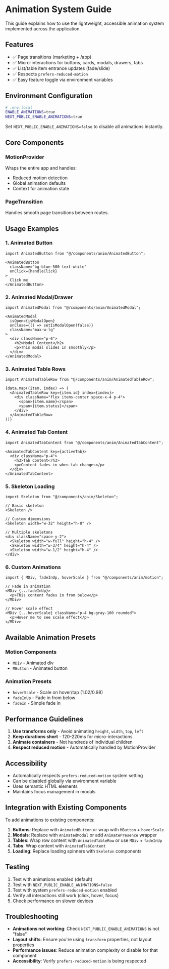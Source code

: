 # Animation System Guide

This guide explains how to use the lightweight, accessible animation system implemented across the application.

## Features

- ✅ Page transitions (marketing + /app)
- ✅ Micro-interactions for buttons, cards, modals, drawers, tabs
- ✅ List/table item entrance updates (fade/slide)
- ✅ Respects `prefers-reduced-motion`
- ✅ Easy feature toggle via environment variables

## Environment Configuration

```bash
# .env.local
ENABLE_ANIMATIONS=true
NEXT_PUBLIC_ENABLE_ANIMATIONS=true
```

Set `NEXT_PUBLIC_ENABLE_ANIMATIONS=false` to disable all animations instantly.

## Core Components

### MotionProvider
Wraps the entire app and handles:
- Reduced motion detection
- Global animation defaults
- Context for animation state

### PageTransition
Handles smooth page transitions between routes.

## Usage Examples

### 1. Animated Button
```tsx
import AnimatedButton from "@/components/anim/AnimatedButton";

<AnimatedButton 
  className="bg-blue-500 text-white"
  onClick={handleClick}
>
  Click me
</AnimatedButton>
```

### 2. Animated Modal/Drawer
```tsx
import AnimatedModal from "@/components/anim/AnimatedModal";

<AnimatedModal 
  isOpen={isModalOpen} 
  onClose={() => setIsModalOpen(false)}
  className="max-w-lg"
>
  <div className="p-6">
    <h2>Modal Content</h2>
    <p>This modal slides in smoothly</p>
  </div>
</AnimatedModal>
```

### 3. Animated Table Rows
```tsx
import AnimatedTableRow from "@/components/anim/AnimatedTableRow";

{data.map((item, index) => (
  <AnimatedTableRow key={item.id} index={index}>
    <div className="flex items-center space-x-4 p-4">
      <span>{item.name}</span>
      <span>{item.status}</span>
    </div>
  </AnimatedTableRow>
))}
```

### 4. Animated Tab Content
```tsx
import AnimatedTabContent from "@/components/anim/AnimatedTabContent";

<AnimatedTabContent key={activeTab}>
  <div className="p-4">
    <h3>Tab Content</h3>
    <p>Content fades in when tab changes</p>
  </div>
</AnimatedTabContent>
```

### 5. Skeleton Loading
```tsx
import Skeleton from "@/components/anim/Skeleton";

// Basic skeleton
<Skeleton />

// Custom dimensions
<Skeleton width="w-32" height="h-8" />

// Multiple skeletons
<div className="space-y-2">
  <Skeleton width="w-full" height="h-4" />
  <Skeleton width="w-3/4" height="h-4" />
  <Skeleton width="w-1/2" height="h-4" />
</div>
```

### 6. Custom Animations
```tsx
import { MDiv, fadeInUp, hoverScale } from "@/components/anim/motion";

// Fade in animation
<MDiv {...fadeInUp}>
  <p>This content fades in from below</p>
</MDiv>

// Hover scale effect
<MDiv {...hoverScale} className="p-4 bg-gray-100 rounded">
  <p>Hover me to see scale effect</p>
</MDiv>
```

## Available Animation Presets

### Motion Components
- `MDiv` - Animated div
- `MButton` - Animated button

### Animation Presets
- `hoverScale` - Scale on hover/tap (1.02/0.98)
- `fadeInUp` - Fade in from below
- `fadeIn` - Simple fade in

## Performance Guidelines

1. **Use transforms only** - Avoid animating `height`, `width`, `top`, `left`
2. **Keep durations short** - 120-220ms for micro-interactions
3. **Animate containers** - Not hundreds of individual children
4. **Respect reduced motion** - Automatically handled by MotionProvider

## Accessibility

- Automatically respects `prefers-reduced-motion` system setting
- Can be disabled globally via environment variable
- Uses semantic HTML elements
- Maintains focus management in modals

## Integration with Existing Components

To add animations to existing components:

1. **Buttons**: Replace with `AnimatedButton` or wrap with `MButton` + `hoverScale`
2. **Modals**: Replace with `AnimatedModal` or add `AnimatePresence` wrapper
3. **Tables**: Wrap row content with `AnimatedTableRow` or use `MDiv` + `fadeInUp`
4. **Tabs**: Wrap content with `AnimatedTabContent`
5. **Loading**: Replace loading spinners with `Skeleton` components

## Testing

1. Test with animations enabled (default)
2. Test with `NEXT_PUBLIC_ENABLE_ANIMATIONS=false`
3. Test with system `prefers-reduced-motion` enabled
4. Verify all interactions still work (click, hover, focus)
5. Check performance on slower devices

## Troubleshooting

- **Animations not working**: Check `NEXT_PUBLIC_ENABLE_ANIMATIONS` is not "false"
- **Layout shifts**: Ensure you're using `transform` properties, not layout properties
- **Performance issues**: Reduce animation complexity or disable for that component
- **Accessibility**: Verify `prefers-reduced-motion` is being respected

